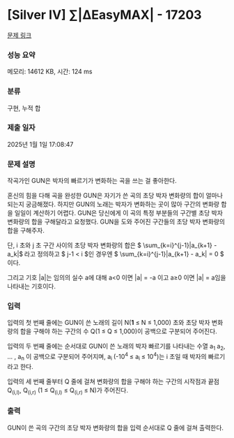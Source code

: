 # [Silver IV] ∑|ΔEasyMAX| - 17203 

[문제 링크](https://www.acmicpc.net/problem/17203) 

### 성능 요약

메모리: 14612 KB, 시간: 124 ms

### 분류

구현, 누적 합

### 제출 일자

2025년 1월 1일 17:08:47

### 문제 설명

<p>작곡가인 GUN은 박자의 빠르기가 변화하는 곡을 쓰는 걸 좋아한다.</p>

<p>혼신의 힘을 다해 곡을 완성한 GUN은 자기가 쓴 곡의 초당 박자 변화량의 합이 얼마나 되는지 궁금해졌다. 하지만 GUN의 노래는 박자가 변화하는 곳이 많아 구간의 변화량 합을 일일이 계산하기 어렵다. GUN은 당신에게 이 곡의 특정 부분들의 구간별 초당 박자 변화량의 합을 구해달라고 요청했다. GUN을 도와 주어진 구간들의 초당 박자 변화량의 합을 구해주자.</p>

<p>단, i 초와 j 초 구간 사이의 초당 박자 변화량의 합은 $ \sum_{k=i}^{j-1}|a_{k+1} - a_k|$<span style="font-size: 10.8333px;"> </span>라고 정의하고 $ j-1 < i $인 경우엔 $ \sum_{k=i}^{j-1}|a_{k+1} - a_k| = 0 $ 이다.</p>

<p>그리고 기호 |a|는 임의의 실수 a에 대해 a<0 이면 |a| = -a 이고 a≥0 이면 |a| = a임을 나타내는 기호이다.</p>

### 입력 

 <p>입력의 첫 번째 줄에는 GUN이 쓴 노래의 길이 N(<strong>1</strong> ≤ N ≤ 1,000) 초와 초당 박자 변화량의 합을 구해야 하는 구간의 수 Q(1 ≤ Q ≤ 1,000)이 공백으로 구분되어 주어진다.</p>

<p>입력의 두 번째 줄에는 순서대로 GUN이 쓴 노래의 박자 빠르기를 나타내는 수열 a<sub>1</sub> a<sub>2</sub>, ... , a<sub>n</sub> 이 공백으로 구분되어 주어지며, a<sub>i </sub>(-10<sup>4 </sup>≤ a<sub>i </sub>≤ 10<sup>4</sup>)는 i 초일 때 박자의 빠르기라고 한다.</p>

<p>입력의 세 번째 줄부터 Q 줄에 걸쳐 변화량의 합을 구해야 하는 구간의 시작점과 끝점 Q<sub>(i,l)</sub>, Q<sub>(i,r)</sub> (1 ≤ Q<sub>(i,l)</sub> ≤ Q<sub>(i,r) </sub>≤ N)가 주어진다.</p>

### 출력 

 <p>GUN이 쓴 곡의 구간의 초당 박자 변화량의 합을 입력 순서대로 Q 줄에 걸쳐 출력한다.</p>

